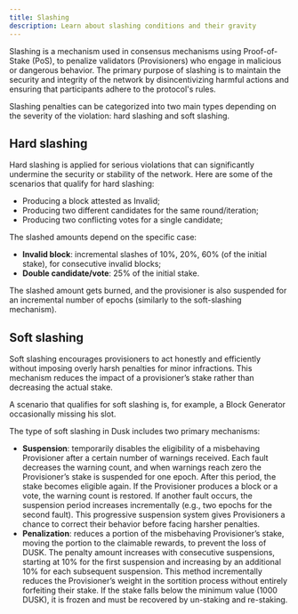 ```yaml
---
title: Slashing
description: Learn about slashing conditions and their gravity
---
```


Slashing is a mechanism used in consensus mechanisms using Proof-of-Stake (PoS), to penalize validators (Provisioners) who engage in malicious or dangerous behavior. The primary purpose of slashing is to maintain the security and integrity of the network by disincentivizing harmful actions and ensuring that participants adhere to the protocol's rules.

Slashing penalties can be categorized into two main types depending on the severity of the violation: hard slashing and soft slashing.

## Hard slashing

Hard slashing is applied for serious violations that can significantly undermine the security or stability of the network. Here are some of the scenarios that qualify for hard slashing:
- Producing a block attested as Invalid;
- Producing two different candidates for the same round/iteration;
- Producing two conflicting votes for a single candidate;

The slashed amounts depend on the specific case:
- **Invalid block**: incremental slashes of 10%, 20%, 60% (of the initial stake), for consecutive invalid blocks;
- **Double candidate/vote**: 25% of the initial stake.

The slashed amount gets burned, and the provisioner is also suspended for an incremental number of epochs (similarly to the soft-slashing mechanism).

## Soft slashing

Soft slashing encourages provisioners to act honestly and efficiently without imposing overly harsh penalties for minor infractions. This mechanism reduces the impact of a provisioner’s stake rather than decreasing the actual stake.

A scenario that qualifies for soft slashing is, for example, a Block Generator occasionally missing his slot.

The type of soft slashing in Dusk includes two primary mechanisms:
- **Suspension**: temporarily disables the eligibility of a misbehaving Provisioner after a certain number of warnings received. Each fault decreases the warning count, and when warnings reach zero the Provisioner’s stake is suspended for one epoch. After this period, the stake becomes eligible again. If the Provisioner produces a block or a vote, the warning count is restored. If another fault occurs, the suspension period increases incrementally (e.g., two epochs for the second fault). This progressive suspension system gives Provisioners a chance to correct their behavior before facing harsher penalties.
- **Penalization**: reduces a portion of the misbehaving Provisioner’s stake, moving the portion to the claimable rewards, to prevent the loss of DUSK. The penalty amount increases with consecutive suspensions, starting at 10% for the first suspension and increasing by an additional 10% for each subsequent suspension. This method incrementally reduces the Provisioner’s weight in the sortition process without entirely forfeiting their stake. If the stake falls below the minimum value (1000 DUSK), it is frozen and must be recovered by un-staking and re-staking.
